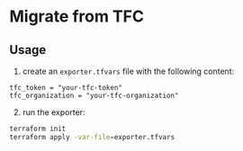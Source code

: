 # Migrate from TFC 

## Usage

1. create an `exporter.tfvars` file with the following content:

```hcl
tfc_token = "your-tfc-token"
tfc_organization = "your-tfc-organization"
```

2. run the exporter:
```bash
terraform init
terraform apply -var-file=exporter.tfvars
```
